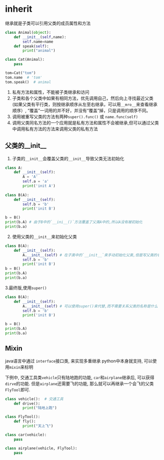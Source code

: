 # inherit


继承就是子类可以引用父类的成员属性和方法
```py
class Animal(object):
    def __init__(self,name):
        self.name=name
    def speak(self):
        print("animal")

class Cat(Animal):
    pass

tom=Cat("tom")
tom.name  # 'tom'
tom.speak()  # animal
```

1. 私有方法和属性，不能被子类继承和访问
2. 子类和各个父类中如果有相同方法，优先调用自己，然后向上寻找最近父类(如果父类有平行类，则按继承顺序从左至右继承，可以用`__mro__`来查看继承顺序）, “覆盖”一词用的并不好，并没有“覆盖”掉，只是调用的顺序不同。
3. 调用被重写父类的方法有两种`super().func()` 或 `name.func(self)`
4. 调用父类同名方法的一个应用就是私有方法和属性不会被继承,但可以通过父类中调用私有方法的方法来调用父类的私有方法

## 父类的__init__
1. 子类的`__init__`会覆盖父类的`__init__`导致父类无法初始化
```python
class A:
    def __init__(self):
        A = 'A'
        self.a = 'a'
        print('init A')
        
class B(A):
    def __init__(self):
        self.b = 'b'
        print('init B')

b = B()
print(b.A) # 由于B中的`__ini__()`方法覆盖了父类A中的,所以A没有被初始化
print(b.a)
```

2. 使用父类的`__init__`来初始化父类
```python
class B(A):
    def __init__(self):
        A.__init__(self) # 在子类中的`__init__`来手动初始化父类,但是写父类的名称还不够智能,可以使用super()来代替
        self.b = 'b'
        print('init B')
b = B()
print(b.A)
print(b.a)
```


3.最终版,使用`super()`
```python
class B(A):
    def __init__(self):
        A.__init__(self) # 可以使用super()来代替,而不需要关系父类的名称是什么
        self.b = 'b'
        print('init B')

b = B()
print(b.A)
print(b.a)
```






## Mixin
java语言中通过 `interface`接口类, 来实现多重继承
python中本身就支持, 可以使用`mixin`来标明

下例中, 交通工具类`vehicle`只有陆地跑的功能, `car`和`airplane`继承后, 可以获得`dirve`的功能. 但是`airplane`还需要飞的功能, 那么就可以再继承一个会飞的父类`FlyTool`即可.
```python
class vehicle():  # 交通工具
    def drive():
        print("陆地上跑")

class FlyTool():
    def fly():
        print("天上飞")

class car(vehicle):
    pass

class airplane(vehicle, FlyTool):
    pass

```